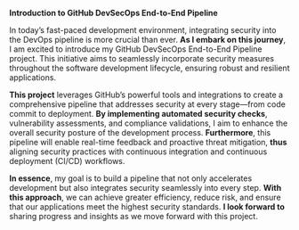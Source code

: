 **Introduction to GitHub DevSecOps End-to-End Pipeline**

In today’s fast-paced development environment, integrating security into the DevOps pipeline is more crucial than ever. **As I embark on this journey**, I am excited to introduce my GitHub DevSecOps End-to-End Pipeline project. This initiative aims to seamlessly incorporate security measures throughout the software development lifecycle, ensuring robust and resilient applications.

**This project** leverages GitHub’s powerful tools and integrations to create a comprehensive pipeline that addresses security at every stage—from code commit to deployment. **By implementing automated security checks**, vulnerability assessments, and compliance validations, I aim to enhance the overall security posture of the development process. **Furthermore**, this pipeline will enable real-time feedback and proactive threat mitigation, **thus** aligning security practices with continuous integration and continuous deployment (CI/CD) workflows.

**In essence**, my goal is to build a pipeline that not only accelerates development but also integrates security seamlessly into every step. **With this approach**, we can achieve greater efficiency, reduce risk, and ensure that our applications meet the highest security standards. **I look forward to** sharing progress and insights as we move forward with this project.
